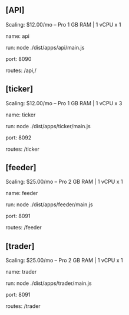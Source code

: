 ## [API]

Scaling:	$12.00/mo – Pro 1 GB RAM | 1 vCPU  x  1

name:		api

run:		node ./dist/apps/api/main.js

port:		8090

routes:		/api,/

## [ticker]

Scaling:	$12.00/mo – Pro 1 GB RAM | 1 vCPU  x  3

name:		ticker

run:		node ./dist/apps/ticker/main.js

port:		8092

routes:		/ticker

## [feeder]

Scaling:	$25.00/mo – Pro 2 GB RAM | 1 vCPU  x  1

name:		feeder

run:		node ./dist/apps/feeder/main.js

port:		8091

routes:		/feeder


## [trader]

Scaling:	$25.00/mo – Pro 2 GB RAM | 1 vCPU  x  1

name:		trader

run:		node ./dist/apps/trader/main.js

port:		8091

routes:		/trader
